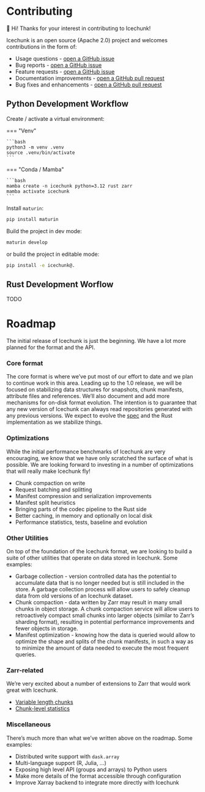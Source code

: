 # Contributing

👋 Hi! Thanks for your interest in contributing to Icechunk!

Icechunk is an open source (Apache 2.0) project and welcomes contributions in the form of:

- Usage questions - [open a GitHub issue](https://github.com/earth-mover/icechunk/issues)
- Bug reports - [open a GitHub issue](https://github.com/earth-mover/icechunk/issues)
- Feature requests - [open a GitHub issue](https://github.com/earth-mover/icechunk/issues)
- Documentation improvements - [open a GitHub pull request](https://github.com/earth-mover/icechunk/pulls)
- Bug fixes and enhancements - [open a GitHub pull request](https://github.com/earth-mover/icechunk/pulls)

## Python Development Workflow

Create / activate a virtual environment:

=== "Venv"

    ```bash
    python3 -m venv .venv
    source .venv/bin/activate
    ```

=== "Conda / Mamba"

    ```bash
    mamba create -n icechunk python=3.12 rust zarr
    mamba activate icechunk
    ```

Install `maturin`:

```bash
pip install maturin
```

Build the project in dev mode:

```bash
maturin develop
```

or build the project in editable mode:

```bash
pip install -e icechunk@.
```


## Rust Development Worflow

TODO

# Roadmap

The initial release of Icechunk is just the beginning. We have a lot more planned for the format and the API. 

### Core format

The core format is where we’ve put most of our effort to date and we plan to continue work in this area. Leading up to the 1.0 release, we will be focused on stabilizing data structures for snapshots, chunk manifests, attribute files and references. We’ll also document and add more mechanisms for on-disk format evolution. The intention is to guarantee that any new version of Icechunk can always read repositories generated with any previous versions. We expect to evolve the [spec](https://icechunk.io/spec/) and the Rust implementation as we stabilize things.

### Optimizations

While the initial performance benchmarks of Icechunk are very encouraging, we know that we have only scratched the surface of what is possible. We are looking forward to investing in a number of optimizations that will really make Icechunk fly!

- Chunk compaction on write
- Request batching and splitting
- Manifest compression and serialization improvements
- Manifest split heuristics
- Bringing parts of the codec pipeline to the Rust side
- Better caching, in memory and optionally on local disk
- Performance statistics, tests, baseline and evolution

### Other Utilities

On top of the foundation of the Icechunk format, we are looking to build a suite of other utilities that operate on data stored in Icechunk. Some examples:

- Garbage collection - version controlled data has the potential to accumulate data that is no longer needed but is still included in the store. A garbage collection process will allow users to safely cleanup data from old versions of an Icechunk dataset.
- Chunk compaction - data written by Zarr may result in many small chunks in object storage. A chunk compaction service will allow users to retroactively compact small chunks into larger objects (similar to Zarr’s sharding format), resulting in potential performance improvements and fewer objects in storage.
- Manifest optimization - knowing how the data is queried would allow to optimize the shape and splits of the chunk manifests, in such a way as to minimize the amount of data needed to execute the most frequent queries.

### Zarr-related

We’re very excited about a number of extensions to Zarr that would work great with Icechunk. 

- [Variable length chunks](https://zarr.dev/zeps/draft/ZEP0003.html)
- [Chunk-level statistics](https://zarr.dev/zeps/draft/ZEP0005.html)

### Miscellaneous

There’s much more than what we’ve written above on the roadmap. Some examples:

- Distributed write support with `dask.array`
- Multi-language support (R, Julia, …)
- Exposing high level API (groups and arrays) to Python users
- Make more details of the format accessible through configuration
- Improve Xarray backend to integrate more directly with Icechunk
